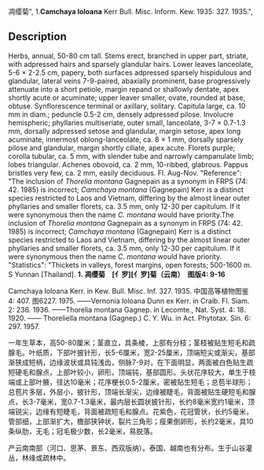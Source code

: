 凋缨菊",
1.**Camchaya loloana** Kerr Bull. Misc. Inform. Kew. 1935: 327. 1935.",

## Description
Herbs, annual, 50-80 cm tall. Stems erect, branched in upper part, striate, with adpressed hairs and sparsely glandular hairs. Lower leaves lanceolate, 5-6 × 2-2.5 cm, papery, both surfaces adpressed sparsely hispidulous and glandular, lateral veins 7-9-paired, abaxially prominent, base progressively attenuate into a short petiole, margin repand or shallowly dentate, apex shortly acute or acuminate; upper leaver smaller, ovate, rounded at base, obtuse. Synflorescence terminal or axillary, solitary. Capitula large, ca. 10 mm in diam.; peduncle 0.5-2 cm, densely adpressed pilose. Involucre hemispheric; phyllaries multiseriate, outer small, lanceolate, 3-7 × 0.7-1.3 mm, dorsally adpressed setose and glandular, margin setose, apex long acuminate, innermost oblong-lanceolate, ca. 8 × 1 mm, dorsally sparsely pilose and glandular, margin shortly ciliate, apex acute. Florets purple; corolla tubular, ca. 5 mm, with slender tube and narrowly campanulate limb; lobes triangular. Achenes obovoid, ca. 2 mm, 10-ribbed, glabrous. Pappus bristles very few, ca. 2 mm, easily deciduous. Fl. Aug-Nov.
  "Reference": "The inclusion of *Thorelia montana* Gagnepain as a synonym in FRPS (74: 42. 1985) is incorrect; *Camchaya montana* (Gagnepain) Kerr is a distinct species restricted to Laos and Vietnam, differing by the almost linear outer phyllaries and smaller florets, ca. 3.5 mm, only 12-30 per capitulum. If it were synonymous then the name *C. montana* would have priority.The inclusion of *Thorelia montana* Gagnepain as a synonym in FRPS (74: 42. 1985) is incorrect; *Camchaya montana* (Gagnepain) Kerr is a distinct species restricted to Laos and Vietnam, differing by the almost linear outer phyllaries and smaller florets, ca. 3.5 mm, only 12-30 per capitulum. If it were synonymous then the name *C. montana* would have priority.
  "Statistics": "Thickets in valleys, forest margins, open forests; 500-1600 m. S Yunnan [Thailand].
**1. 凋缨菊　[亻罗][亻罗]菊（云南）　图版4: 9-16**

Camchaya loloana Kerr. in Kew. Bull. Misc. Inf. 327. 1935. 中国高等植物图鉴 4: 407. 图6227. 1975. ——Vernonia loloana Dunn ex Kerr. in Craib. Fl. Siam. 2: 236. 1936. ——Thorelia montana Gagnep. in Lecomte., Nat. Syst. 4: 18. 1920. —— Thoreliella montana (Gagnep.) C. Y. Wu. in Act. Phytotax. Sin. 6: 297. 1957.

一年生草本，高50-80厘米；茎直立，具条棱，上部有分枝；茎枝被贴生短毛和疏腺毛。叶纸质，下部叶披针形，长5-6厘米，宽2-25厘米，顶端短尖或渐尖，基部渐狭成短柄，边缘波状或具钝浅齿，侧脉7-9对，在下面明显，两面被白色贴生疏短硬毛和腺点，上部叶较小，卵形，顶端钝，基部圆形。头状花序较大，单生于枝端或上部叶腋，径达10毫米；花序梗长0.5-2厘米，密被贴生短毛；总苞半球形；总苞片多层，外层小，披针形，顶端长渐尖，边缘被睫毛，背面被贴生硬短毛和腺点，长3-7毫米，宽0.7-1.3毫米，最内层长圆状披针形，长约8毫米宽约1毫米，顶端锐尖，边缘有短睫毛，背面被疏短毛和腺点。花紫色，花冠管状，长约5毫米，管部细，上部渐扩大，檐部狭钟状，裂片三角形；瘦果倒卵形，长约2毫米，具10条纵肋，无毛；冠毛极少数，长2毫米，易脱落。

产云南南部（河口、思茅、景东、西双版纳）。泰国、越南也有分布。生于山谷灌丛，林缘或疏林中。
